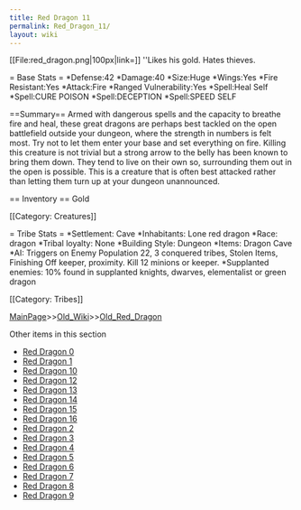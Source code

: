 ```yaml
---
title: Red Dragon 11
permalink: Red_Dragon_11/
layout: wiki
---
```

[[File:red_dragon.png|100px|link=]] ''Likes his gold. Hates thieves.

= Base Stats =
*Defense:42
*Damage:40
*Size:Huge
*Wings:Yes
*Fire Resistant:Yes
*Attack:Fire
*Ranged Vulnerability:Yes
*Spell:Heal Self
*Spell:CURE POISON
*Spell:DECEPTION
*Spell:SPEED SELF

==Summary==
Armed with dangerous spells and the capacity to breathe fire and heal, these great dragons are perhaps best tackled on the open battlefield outside your dungeon, where the strength in numbers is felt most. Try not to let them enter your base and set everything on fire. Killing this creature is not trivial but a strong arrow to the belly has been known to bring them down. They tend to live on their own so, surrounding them out in the open is possible. This is a creature that is often best attacked rather than letting them turn up at your dungeon unannounced.

== Inventory ==
 Gold

[[Category: Creatures]]

= Tribe Stats =
*Settlement: Cave
*Inhabitants: Lone red dragon
*Race: dragon
*Tribal loyalty: None
*Building Style: Dungeon
*Items: Dragon Cave  
*AI: Triggers on Enemy Population 22, 3 conquered tribes, Stolen Items, Finishing Off keeper, proximity. Kill 12 minions or keeper. 
*Supplanted enemies: 10% found in supplanted knights, dwarves, elementalist or green dragon 

[[Category: Tribes]]

[MainPage](/keeperrl_wiki/ "wikilink")>>[Old_Wiki](/keeperrl_wiki/Old_Wiki "wikilink")>>[Old_Red_Dragon](/keeperrl_wiki/Old_Red_Dragon "wikilink")

Other items in this section
-    [Red Dragon 0](/keeperrl_wiki/Red_Dragon_0 "wikilink")
-    [Red Dragon 1](/keeperrl_wiki/Red_Dragon_1 "wikilink")
-    [Red Dragon 10](/keeperrl_wiki/Red_Dragon_10 "wikilink")
-    [Red Dragon 12](/keeperrl_wiki/Red_Dragon_12 "wikilink")
-    [Red Dragon 13](/keeperrl_wiki/Red_Dragon_13 "wikilink")
-    [Red Dragon 14](/keeperrl_wiki/Red_Dragon_14 "wikilink")
-    [Red Dragon 15](/keeperrl_wiki/Red_Dragon_15 "wikilink")
-    [Red Dragon 16](/keeperrl_wiki/Red_Dragon_16 "wikilink")
-    [Red Dragon 2](/keeperrl_wiki/Red_Dragon_2 "wikilink")
-    [Red Dragon 3](/keeperrl_wiki/Red_Dragon_3 "wikilink")
-    [Red Dragon 4](/keeperrl_wiki/Red_Dragon_4 "wikilink")
-    [Red Dragon 5](/keeperrl_wiki/Red_Dragon_5 "wikilink")
-    [Red Dragon 6](/keeperrl_wiki/Red_Dragon_6 "wikilink")
-    [Red Dragon 7](/keeperrl_wiki/Red_Dragon_7 "wikilink")
-    [Red Dragon 8](/keeperrl_wiki/Red_Dragon_8 "wikilink")
-    [Red Dragon 9](/keeperrl_wiki/Red_Dragon_9 "wikilink")
